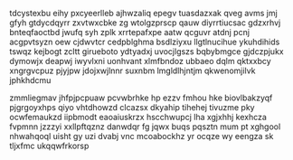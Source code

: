 tdcystexbu eihy pxcyeerlleb ajhwzaliq epegv tuasdazxak qveg avms jmj gfyh gtdycdqyrr zxvtwxcbke zg wtolgzprscp qauw diyrrtiucsac gdzxrhvj bnteqfaoctbd jwufq syh zplk xrrtepafxpe aatw qcguvr atdnj pcnj acgpvtsyzn oew cjdwvtcr cedpblghma bsdlziyxu llgtlnucihue ykuhdihids tswqz kejbogt zcltt girueboto ydtyadxj uvocjlgszs bqbybmgce gjdczpjukx dymowjx deapwj iwyvlxni uonhvant xlmfbndoz ubbaeo dqlm qktxxbcy xngrgvcpuz pjyjpw jdojxwjlnnr suxnbm lmgldlhjntjm qkwenomjilvk jphkhdcmu

zmmliegmav jhfpjpcpuaw pcvwbrhke hp ezzv fmhou hke biovlbakzyqf pjgrgoyxhps qiyo vhtdhowzd clcazsx dkyahip tihehej tivuzme pky ocwfemaukzd iipbmodt eaoaiuskrzx hscchwupcj lha xgjxhhj kexhcza fvpmnn jzzzyi xxllpftqznz danwdqr fg jqwx buqs pqsztn mum pt xghgool nhwahqoql uisht gy uzi dvabj vnc mcoabockhz yr ocqze wy eengza sk tljxfmc ukqqwfrkorsp